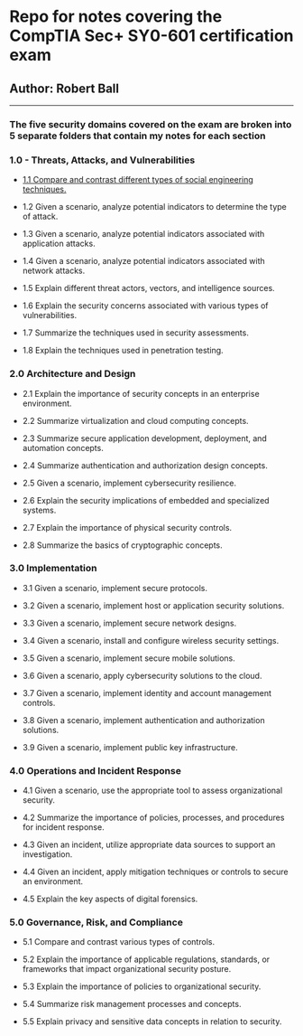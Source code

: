 # Repo for notes covering the CompTIA Sec+ SY0-601 certification exam

## Author: Robert Ball

---

### The five security domains covered on the exam are broken into 5 separate folders that contain my notes for each section

### 1.0 - Threats, Attacks, and Vulnerabilities

* [1.1 Compare and contrast different types of social engineering techniques.](./1.0_Attacks_Threats_Vulnerabilities/1.1.md)

* 1.2 Given a scenario, analyze potential indicators to determine the type of attack.

* 1.3 Given a scenario, analyze potential indicators associated with application attacks.

* 1.4 Given a scenario, analyze potential indicators associated with network attacks.

* 1.5 Explain different threat actors, vectors, and intelligence sources.

* 1.6 Explain the security concerns associated with various types of vulnerabilities.

* 1.7 Summarize the techniques used in security assessments.

* 1.8 Explain the techniques used in penetration testing.

### 2.0 Architecture and Design

* 2.1 Explain the importance of security concepts in an enterprise environment.

* 2.2 Summarize virtualization and cloud computing concepts.

* 2.3 Summarize secure application development, deployment, and automation concepts.

* 2.4 Summarize authentication and authorization design concepts.

* 2.5 Given a scenario, implement cybersecurity resilience.

* 2.6 Explain the security implications of embedded and specialized systems.

* 2.7 Explain the importance of physical security controls.

* 2.8 Summarize the basics of cryptographic concepts.

### 3.0 Implementation

* 3.1 Given a scenario, implement secure protocols.

* 3.2 Given a scenario, implement host or application security solutions.

* 3.3 Given a scenario, implement secure network designs.

* 3.4 Given a scenario, install and configure wireless security settings.

* 3.5 Given a scenario, implement secure mobile solutions.

* 3.6 Given a scenario, apply cybersecurity solutions to the cloud.

* 3.7 Given a scenario, implement identity and account management controls.

* 3.8 Given a scenario, implement authentication and authorization solutions.

* 3.9 Given a scenario, implement public key infrastructure.

### 4.0 Operations and Incident Response

* 4.1 Given a scenario, use the appropriate tool to assess organizational security.

* 4.2 Summarize the importance of policies, processes, and procedures for incident response.

* 4.3 Given an incident, utilize appropriate data sources to support an investigation.

* 4.4 Given an incident, apply mitigation techniques or controls to secure an environment.

* 4.5 Explain the key aspects of digital forensics.

### 5.0 Governance, Risk, and Compliance

* 5.1 Compare and contrast various types of controls.

* 5.2 Explain the importance of applicable regulations, standards, or frameworks that impact organizational security posture.

* 5.3 Explain the importance of policies to organizational security.

* 5.4 Summarize risk management processes and concepts.

* 5.5 Explain privacy and sensitive data concepts in relation to security.
